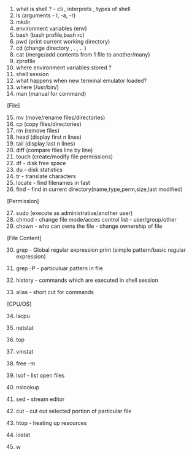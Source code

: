 1. what is shell ? - cli , interprets , types of shell
2. ls (arguments - l, -a, -r)
3. mkdir
4. environment variables (env)
5. bash (bash profile,bash rc)
6. pwd (print current working directory)
7. cd (change directory , . , .. )
8. cat (merge/add contents from 1 file to another/many)
9. zprofile
10. where environment variables stored ?
11. shell session 
12. what happens when new terminal emulator loaded?
13. where (/usr/bin/)
14. man (manual for command)

[File]    

15. mv (move/rename files/directories)
16. cp (copy files/directories)
17. rm (remove files)    
18. head (display first n lines)
19. tail (display last n lines)
20. diff (compare files line by line)
21. touch (create/modify file permissions)
22. df - disk free space 
23. du - disk statistics
24. tr - translate characters
25. locate - find filenames in fast
26. find - find in current directory(name,type,perm,size,last modified)

[Permission]

27. sudo (execute as administrative/another user)
28. chmod - change file mode/acces control list - user/group/other
29. chown - who can owns the file - change ownership of file

[File Content]

30. grep - Global regular expression print (simple pattern/basic regular expression)
31. grep -P - particuluar pattern in file 

32. history - commands which are executed in shell session 
33. alias - short cut for commands

[CPU/OS]

34. lscpu
35. netstat
36. top
37. vmstat
38. free -m

39. lsof - list open files
40. nslookup
41. sed - stream editor
42. cut - cut out selected portion of particular file
43. htop - heating up resources
44. iostat
45. w

